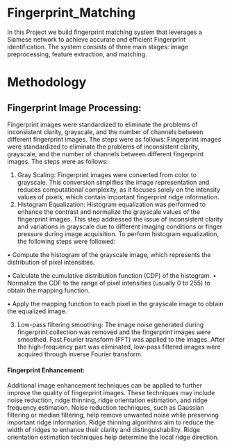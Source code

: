 # Fingerprint_Matching
In this Project we build fingerprint matching system that leverages a Siamese network to achieve accurate and efficient Fingerprint identification. The system consists of three main stages: image preprocessing, feature extraction, and matching.
# Methodology
## Fingerprint Image Processing:
Fingerprint images were standardized to eliminate the problems of inconsistent clarity,
grayscale, and the number of channels between different fingerprint images. The steps were
as follows: Fingerprint images were standardized to eliminate the problems of inconsistent
clarity, grayscale, and the number of channels between different fingerprint images. The
steps were as follows:
1. Gray Scaling: Fingerprint images were converted from color to grayscale. This
conversion simplifies the image representation and reduces computational complexity, as it
focuses solely on the intensity values of pixels, which contain important fingerprint ridge
information.
2. Histogram Equalization: Histogram equalization was performed to enhance the
contrast and normalize the grayscale values of the fingerprint images. This step addressed
the issue of inconsistent clarity and variations in grayscale due to different imaging conditions or finger pressure during image acquisition.
To perform histogram equalization, the following steps were followed:

• Compute the histogram of the grayscale image, which represents the distribution of
pixel intensities.

• Calculate the cumulative distribution function (CDF) of the histogram.
• Normalize the CDF to the range of pixel intensities (usually 0 to 255) to obtain the
mapping function.

• Apply the mapping function to each pixel in the grayscale image to obtain the equalized image.

3. Low-pass filtering smoothing: The image noise generated during fingerprint collection was removed and the fingerprint images were smoothed. Fast Fourier transform
(FFT) was applied to the images. After the high-frequency part was eliminated, low-pass
filtered images were acquired through inverse Fourier transform.

#### Fingerprint Enhancement:
Additional image enhancement techniques
can be applied to further improve the quality of fingerprint images. These techniques may
include noise reduction, ridge thinning, ridge orientation estimation, and ridge frequency
estimation. Noise reduction techniques, such as Gaussian filtering or median filtering,
help remove unwanted noise while preserving important ridge information. Ridge thinning
algorithms aim to reduce the width of ridges to enhance their clarity and distinguishability.
Ridge orientation estimation techniques help determine the local ridge direction.





